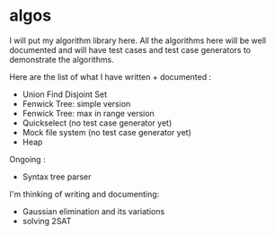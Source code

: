 # algos

I will put my algorithm library here. All the algorithms here will be well documented and will have test cases and test case generators to demonstrate the algorithms.

Here are the list of what I have written + documented :

- Union Find Disjoint Set
- Fenwick Tree: simple version
- Fenwick Tree: max in range version
- Quickselect (no test case generator yet)
- Mock file system (no test case generator yet)
- Heap

Ongoing :

- Syntax tree parser

I'm thinking of writing and documenting:

- Gaussian elimination and its variations
- solving 2SAT
